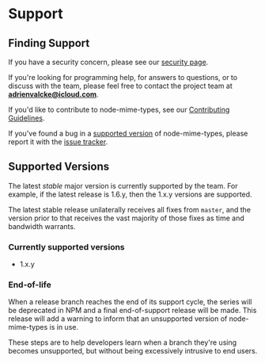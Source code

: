 # Support

## Finding Support

If you have a security concern,
please see our [security page](SECURITY.md).

If you're looking for programming help,
for answers to questions,
or to discuss with the team,
please feel free to contact the project team at **adrienvalcke@icloud.com**.

If you'd like to contribute to node-mime-types,
see our [Contributing Guidelines](CONTRIBUTING.md).

If you've found a bug in a [supported version](#supported-versions)
of node-mime-types, please report it with the
[issue tracker](https://github.com/elysiumphase/node-mime-types/issues).

## Supported Versions

The latest *stable* major version is currently supported by the team.
For example, if the latest release is 1.6.y, then the 1.x.y versions are supported.

The latest stable release unilaterally receives all fixes from `master`,
and the version prior to that receives the vast majority of those fixes
as time and bandwidth warrants.

### Currently supported versions

- 1.x.y

### End-of-life

When a release branch reaches the end of its support cycle, the series
will be deprecated in NPM and a final end-of-support release will be
made. This release will add a warning to inform that an unsupported
version of node-mime-types is in use.

These steps are to help developers learn when a branch they're
using becomes unsupported, but without being excessively intrusive
to end users.
